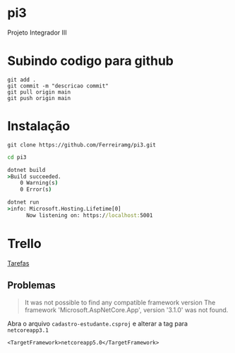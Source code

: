 # pi3
Projeto Integrador III

# Subindo codigo para github
```
git add .
git commit -m "descricao commit"
git pull origin main
git push origin main

```
# Instalação
```
git clone https://github.com/Ferreiramg/pi3.git
```
```cmd
cd pi3

dotnet build
>Build succeeded.
    0 Warning(s)
    0 Error(s)

dotnet run
>info: Microsoft.Hosting.Lifetime[0]
      Now listening on: https://localhost:5001
```
# Trello
[Tarefas](https://trello.com/b/Msk3qZXR/modelo-de-projeto-scrum)

## Problemas
>It was not possible to find any compatible framework version
The framework 'Microsoft.AspNetCore.App', version '3.1.0' was not found.

 Abra o arquivo `cadastro-estudante.csproj` e alterar a tag para ``netcoreapp3.1`` 
```
<TargetFramework>netcoreapp5.0</TargetFramework>
```

